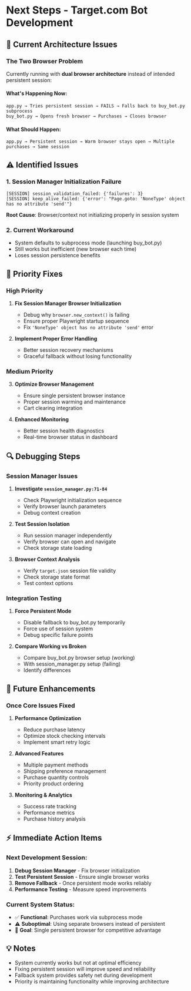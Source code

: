 # Next Steps - Target.com Bot Development

## 🔧 **Current Architecture Issues**

### **The Two Browser Problem**
Currently running with **dual browser architecture** instead of intended persistent session:

#### **What's Happening Now:**
```
app.py → Tries persistent session → FAILS → Falls back to buy_bot.py subprocess
buy_bot.py → Opens fresh browser → Purchases → Closes browser
```

#### **What Should Happen:**
```
app.py → Persistent session → Warm browser stays open → Multiple purchases → Same session
```

## ⚠️ **Identified Issues**

### **1. Session Manager Initialization Failure**
```
[SESSION] session_validation_failed: {'failures': 3}
[SESSION] keep_alive_failed: {'error': "Page.goto: 'NoneType' object has no attribute 'send'"}
```
**Root Cause**: Browser/context not initializing properly in session system

### **2. Current Workaround**
- System defaults to subprocess mode (launching buy_bot.py)
- Still works but inefficient (new browser each time)
- Loses session persistence benefits

## 🎯 **Priority Fixes**

### **High Priority**
1. **Fix Session Manager Browser Initialization**
   - Debug why `browser.new_context()` is failing
   - Ensure proper Playwright startup sequence
   - Fix `'NoneType' object has no attribute 'send'` error

2. **Implement Proper Error Handling**
   - Better session recovery mechanisms
   - Graceful fallback without losing functionality

### **Medium Priority**
3. **Optimize Browser Management**
   - Ensure single persistent browser instance
   - Proper session warming and maintenance
   - Cart clearing integration

4. **Enhanced Monitoring**
   - Better session health diagnostics
   - Real-time browser status in dashboard

## 🔍 **Debugging Steps**

### **Session Manager Issues**
1. **Investigate `session_manager.py:71-84`**
   - Check Playwright initialization sequence
   - Verify browser launch parameters
   - Debug context creation

2. **Test Session Isolation**
   - Run session manager independently
   - Verify browser can open and navigate
   - Check storage state loading

3. **Browser Context Analysis**
   - Verify `target.json` session file validity
   - Check storage state format
   - Test context options

### **Integration Testing**
1. **Force Persistent Mode**
   - Disable fallback to buy_bot.py temporarily
   - Force use of session system
   - Debug specific failure points

2. **Compare Working vs Broken**
   - Compare buy_bot.py browser setup (working)
   - With session_manager.py setup (failing)
   - Identify differences

## 🚀 **Future Enhancements**

### **Once Core Issues Fixed**
1. **Performance Optimization**
   - Reduce purchase latency
   - Optimize stock checking intervals
   - Implement smart retry logic

2. **Advanced Features**
   - Multiple payment methods
   - Shipping preference management
   - Purchase quantity controls
   - Priority product ordering

3. **Monitoring & Analytics**
   - Success rate tracking
   - Performance metrics
   - Purchase history analysis

## ⚡ **Immediate Action Items**

### **Next Development Session:**
1. **Debug Session Manager** - Fix browser initialization
2. **Test Persistent Session** - Ensure single browser works
3. **Remove Fallback** - Once persistent mode works reliably
4. **Performance Testing** - Measure speed improvements

### **Current System Status:**
- ✅ **Functional**: Purchases work via subprocess mode
- ⚠️ **Suboptimal**: Using separate browsers instead of persistent
- 🎯 **Goal**: Single persistent browser for competitive advantage

## 💡 **Notes**
- System currently works but not at optimal efficiency
- Fixing persistent session will improve speed and reliability
- Fallback system provides safety net during development
- Priority is maintaining functionality while improving architecture
